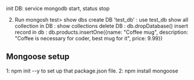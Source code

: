 init DB: service mongodb start, status stop

2. Run mongosh
test> show dbs
create DB 'test_db'        : use test_db
show all collection in DB  : show collections
delete DB                  : db.dropDatabase()
insert record in db        : db.products.insertOne({name: "Coffee mug", description: "Coffee is necessary for coder, best mug for it", price: 9.99})


## Mongoose setup

1: npm init --y to set up that package.json file.
2: npm install mongoose
